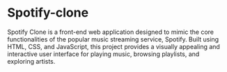 # Spotify-clone
Spotify Clone is a front-end web application designed to mimic the core functionalities of the popular music streaming service, Spotify. Built using HTML, CSS, and JavaScript, this project provides a visually appealing and interactive user interface for playing music, browsing playlists, and exploring artists.
